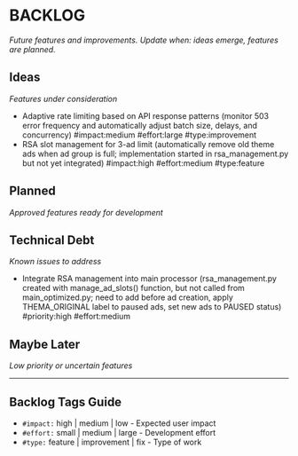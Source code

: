 # BACKLOG
_Future features and improvements. Update when: ideas emerge, features are planned._

## Ideas
_Features under consideration_

- Adaptive rate limiting based on API response patterns (monitor 503 error frequency and automatically adjust batch size, delays, and concurrency) #impact:medium #effort:large #type:improvement
- RSA slot management for 3-ad limit (automatically remove old theme ads when ad group is full; implementation started in rsa_management.py but not yet integrated) #impact:high #effort:medium #type:feature

## Planned
_Approved features ready for development_

## Technical Debt
_Known issues to address_

- Integrate RSA management into main processor (rsa_management.py created with manage_ad_slots() function, but not called from main_optimized.py; need to add before ad creation, apply THEMA_ORIGINAL label to paused ads, set new ads to PAUSED status) #priority:high #effort:medium

## Maybe Later
_Low priority or uncertain features_

---

## Backlog Tags Guide
- `#impact:` high | medium | low - Expected user impact
- `#effort:` small | medium | large - Development effort
- `#type:` feature | improvement | fix - Type of work
